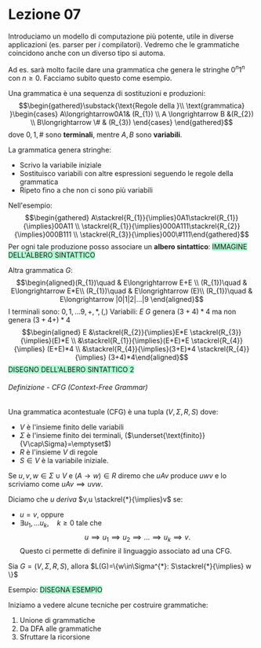 # Lezione 07
Introduciamo un modello di computazione più potente, utile in diverse applicazioni (es. parser per $i$ compilatori). Vedremo che le grammatiche coincidono anche con un diverso tipo si automa.

Ad es. sarà molto facile dare una grammatica che genera le stringhe $0^{n}1^{n}$ con $n\ge0$. Facciamo subito questo come esempio.

Una grammatica è una sequenza di sostituzioni e produzioni:
$$\begin{gathered}\substack{\text{Regole della }\\ \text{grammatica} }\begin{cases} A\longrightarrow0A1& (R_{1}) \\
A \longrightarrow B &(R_{2}) \\
B\longrightarrow \# & (R_{3}) \end{cases} \end{gathered}$$
dove $0,1,\#$ sono **terminali**, mentre $A,B$ sono **variabili**.

La grammatica genera stringhe:
- Scrivo la variabile iniziale
- Sostituisco variabili con altre espressioni seguendo le regole della grammatica
- Ripeto fino a che non ci sono più variabili

Nell'esempio:
$$\begin{gathered} A\stackrel{R_{1}}{\implies}0A1\stackrel{R_{1}}{\implies}00A11 \\ \stackrel{R_{1}}{\implies}000A111\stackrel{R_{2}}{\implies}000B111 \\ \stackrel{R_{3}}{\implies}000\#111\end{gathered}$$
Per ogni tale produzione posso associare un **albero sintattico**:
<span style="background:#affad1">IMMAGINE DELL'ALBERO SINTATTICO</span>

Altra grammatica $G$:
$$\begin{aligned}(R_{1})\quad & E\longrightarrow E+E \\ (R_{1})\quad & E\longrightarrow E*E\\ (R_{1})\quad & E\longrightarrow (E)\\ (R_{1})\quad & E\longrightarrow |0|1|2|...|9 \end{aligned}$$
I terminali sono: $0,1,...9, +,*,(,)$
Variabili: $E$
$G$ genera $(3+4)*4$ ma non genera $(3+4+)*4$
$$\begin{aligned} E &\stackrel{R_{2}}{\implies}E*E \stackrel{R_{3}}{\implies}(E)*E \\ &\stackrel{R_{1}}{\implies}(E+E)*E \stackrel{R_{4}}{\implies} (E+E)*4 \\ &\stackrel{R_{4}}{\implies}(3+E)*4 \stackrel{R_{4}}{\implies} (3+4)*4\end{aligned}$$
<span style="background:#affad1">DISEGNO DELL'ALBERO SINTATTICO 2</span>

###### Definizione - CFG (Context-Free Grammar)
Una grammatica acontestuale (CFG) è una tupla $(V,\Sigma,R,S)$ dove:
- $V$ è l'insieme finito delle variabili
- $\Sigma$ è l'insieme finito dei terminali, ($\underset{\text{finito}}{V\cap\Sigma}=\emptyset$)
- $R$ è l'insieme $V$ di regole
- $S\in V$ è la variabile iniziale.

Se $u,v,w\in\Sigma\cup V$ e $(A\longrightarrow w)\in R$ diremo che $uAv$ produce $uwv$ e lo scriviamo come $uAv\implies uvw$.

Diciamo che $u$ *deriva* $v,u \stackrel{*}{\implies}v$ se:
- $u=v$, oppure
- $\exists u_{1},...u_{k},\quad k\ge 0$ tale che $$u\implies u_{1}\implies u_{2}\implies...\implies u_{k}\implies v.$$
Questo ci permette di definire il linguaggio associato ad una CFG.

Sia $G=(V,\Sigma,R,S)$, allora $L(G)=\{w\in\Sigma^{*}: S\stackrel{*}{\implies} w \}$

Esempio:
<span style="background:#affad1">DISEGNA ESEMPIO</span>

Iniziamo a vedere alcune tecniche per costruire grammatiche:
1. Unione di grammatiche
2. Da DFA alle grammatiche
3. Sfruttare la ricorsione
